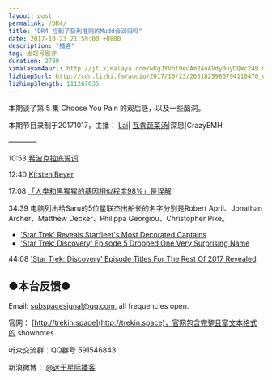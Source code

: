 ```yaml
---
layout: post
permalink: /DR4/
title: "DR4 捡到了获利准则的Mudd会回归吗"
date: 2017-10-23 21:59:00 +0800
description: "播客"
tag: 发现号剧评
duration: 2780
ximalayam4aurl: http://jt.ximalaya.com/wKgJYVnt9euAm2AuAVdy0uyDQWc249.m4a?channel=rss&album_id=3135361&track_id=55535414&uid=6418191&jt=http://audio.xmcdn.com/group34/M01/DE/AA/wKgJYVnt9euAm2AuAVdy0uyDQWc249.m4a
lizhimp3url: http://cdn.lizhi.fm/audio/2017/10/23/2631825980794110470_ud.mp3
lizhimp3length: 111267035
---   
```


本期谈了第 5 集 Choose You Pain 的观后感，以及一些脑洞。

本期节目录制于20171017，主播： [Lai](http://weibo.com/daishengniao)\| [瓦肯蔬菜汤](http://weibo.com/u/5013547255)\|深思\|CrazyEMH

————

10:53 [希波克拉底誓词](https://zh.wikipedia.org/zh-hans/%E5%B8%8C%E6%B3%A2%E5%85%8B%E6%8B%89%E5%BA%95%E8%AA%93%E8%A9%9E)

12:40 [Kirsten Beyer](http://memory-alpha.wikia.com/wiki/Kirsten_Beyer)

17:08 [「人类和黑猩猩的基因相似程度98%」是误解](https://www.zhihu.com/question/26602319)

34:39 电脑列出给Saru的5位星联杰出船长的名字分别是Robert April、Jonathan Archer、Matthew Decker、Philippa Georgiou、Christopher Pike。

- [&#39;Star Trek&#39; Reveals Starfleet&#39;s Most Decorated Captains](http://comicbook.com/startrek/2017/10/17/star-trek-best-captains)
- [&#39;Star Trek: Discovery&#39; Episode 5 Dropped One Very Surprising Name](https://www.inverse.com/article/37437-star-trek-discovery-captains-easter-egg-episode-5-april-pike)

44:08 [&#39;Star Trek: Discovery&#39; Episode Titles For The Rest Of 2017 Revealed](https://trekmovie.com/2017/10/12/star-trek-discovery-episode-titles-for-the-rest-of-2017-revealed/)

## ●本台反馈●

Email: [subspacesignal@qq.com](mailto:subspacesignal@qq.com), all frequencies open.

官网： [http://trekin.space](http://trekin.space)，官网包含完整且富文本格式的 shownotes

听众交流群：QQ群号 591546843

新浪微博： [@迷于星际播客](http://weibo.com/lostinst)
